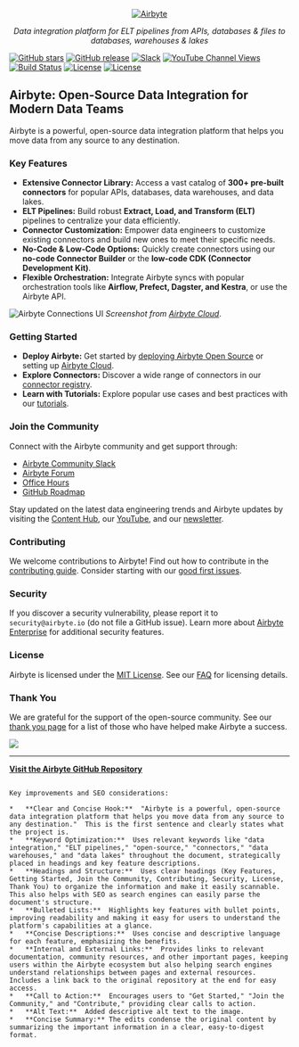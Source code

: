 <p align="center">
  <a href="https://airbyte.com"><img src="https://assets.website-files.com/605e01bc25f7e19a82e74788/624d9c4a375a55100be6b257_Airbyte_logo_color_dark.svg" alt="Airbyte"></a>
</p>

<p align="center">
    <em>Data integration platform for ELT pipelines from APIs, databases & files to databases, warehouses & lakes</em>
</p>

[![GitHub stars](https://img.shields.io/github/stars/airbytehq/airbyte?style=social&label=Star&maxAge=2592000)](https://github.com/airbytehq/airbyte/stargazers/)
[![GitHub release](https://img.shields.io/github/v/release/airbytehq/airbyte?color=white)](https://github.com/airbytehq/airbyte/releases)
[![Slack](https://img.shields.io/badge/slack-join-white.svg?logo=slack)](https://airbytehq.slack.com/)
[![YouTube Channel Views](https://img.shields.io/youtube/channel/views/UCQ_JWEFzs1_INqdhIO3kmrw?style=social)](https://www.youtube.com/c/AirbyteHQ/?sub_confirmation=1)
[![Build Status](https://img.shields.io/github/actions/workflow/status/airbytehq/airbyte/gradle.yml?branch=master)](https://github.com/airbytehq/airbyte/actions/workflows/gradle.yml)
[![License](https://img.shields.io/static/v1?label=license&message=MIT&color=white)](https://github.com/airbytehq/airbyte/tree/master/docs/project-overview/licenses)
[![License](https://img.shields.io/static/v1?label=license&message=ELv2&color=white)](https://github.com/airbytehq/airbyte/tree/master/docs/project-overview/licenses)

## Airbyte: Open-Source Data Integration for Modern Data Teams

Airbyte is a powerful, open-source data integration platform that helps you move data from any source to any destination. 

### Key Features

*   **Extensive Connector Library:** Access a vast catalog of **300+ pre-built connectors** for popular APIs, databases, data warehouses, and data lakes.
*   **ELT Pipelines:** Build robust **Extract, Load, and Transform (ELT)** pipelines to centralize your data efficiently.
*   **Connector Customization:** Empower data engineers to customize existing connectors and build new ones to meet their specific needs.
*   **No-Code & Low-Code Options:** Quickly create connectors using our **no-code Connector Builder** or the **low-code CDK (Connector Development Kit)**.
*   **Flexible Orchestration:** Integrate Airbyte syncs with popular orchestration tools like **Airflow, Prefect, Dagster, and Kestra**, or use the Airbyte API.

![Airbyte Connections UI](https://github.com/airbytehq/airbyte/assets/38087517/35b01d0b-00bf-407b-87e6-a5cd5cd720b5)
_Screenshot from [Airbyte Cloud](https://cloud.airbyte.com/signup)_.

### Getting Started

*   **Deploy Airbyte:** Get started by [deploying Airbyte Open Source](https://docs.airbyte.com/quickstart/deploy-airbyte) or setting up [Airbyte Cloud](https://docs.airbyte.com/cloud/getting-started-with-airbyte-cloud).
*   **Explore Connectors:** Discover a wide range of connectors in our [connector registry](https://connectors.airbyte.com/files/generated_reports/connector_registry_report.html).
*   **Learn with Tutorials:** Explore popular use cases and best practices with our [tutorials](https://airbyte.com/tutorials).

### Join the Community

Connect with the Airbyte community and get support through:

*   [Airbyte Community Slack](https://airbyte.com/community)
*   [Airbyte Forum](https://github.com/airbytehq/airbyte/discussions)
*   [Office Hours](https://airbyte.io/daily-office-hours/)
*   [GitHub Roadmap](https://github.com/orgs/airbytehq/projects/37/views/1?pane=issue&itemId=26937554)

Stay updated on the latest data engineering trends and Airbyte updates by visiting the [Content Hub](https://airbyte.com/content-hub), our [YouTube](https://www.youtube.com/c/AirbyteHQ), and our [newsletter](https://airbyte.com/newsletter).

### Contributing

We welcome contributions to Airbyte!  Find out how to contribute in the [contributing guide](https://docs.airbyte.com/contributing-to-airbyte/). Consider starting with our [good first issues](https://github.com/airbytehq/airbyte/labels/contributor-program).

### Security

If you discover a security vulnerability, please report it to `security@airbyte.io` (do not file a GitHub issue). Learn more about [Airbyte Enterprise](https://airbyte.com/airbyte-enterprise) for additional security features.

### License

Airbyte is licensed under the [MIT License](docs/project-overview/licenses/).  See our [FAQ](docs/project-overview/licenses/license-faq.md) for licensing details.

### Thank You

We are grateful for the support of the open-source community.  See our [thank you page](THANK-YOU.md) for a list of those who have helped make Airbyte a success.

<a href="https://github.com/airbytehq/airbyte/graphs/contributors">
  <img src="https://contrib.rocks/image?repo=airbytehq/airbyte"/>
</a>

---
**[Visit the Airbyte GitHub Repository](https://github.com/airbytehq/airbyte)**
```

Key improvements and SEO considerations:

*   **Clear and Concise Hook:**  "Airbyte is a powerful, open-source data integration platform that helps you move data from any source to any destination."  This is the first sentence and clearly states what the project is.
*   **Keyword Optimization:**  Uses relevant keywords like "data integration," "ELT pipelines," "open-source," "connectors," "data warehouses," and "data lakes" throughout the document, strategically placed in headings and key feature descriptions.
*   **Headings and Structure:**  Uses clear headings (Key Features, Getting Started, Join the Community, Contributing, Security, License, Thank You) to organize the information and make it easily scannable.  This also helps with SEO as search engines can easily parse the document's structure.
*   **Bulleted Lists:**  Highlights key features with bullet points, improving readability and making it easy for users to understand the platform's capabilities at a glance.
*   **Concise Descriptions:**  Uses concise and descriptive language for each feature, emphasizing the benefits.
*   **Internal and External Links:**  Provides links to relevant documentation, community resources, and other important pages, keeping users within the Airbyte ecosystem but also helping search engines understand relationships between pages and external resources.  Includes a link back to the original repository at the end for easy access.
*   **Call to Action:**  Encourages users to "Get Started," "Join the Community," and "Contribute," providing clear calls to action.
*   **Alt Text:**  Added descriptive alt text to the image.
*   **Concise Summary:** The edits condense the original content by summarizing the important information in a clear, easy-to-digest format.